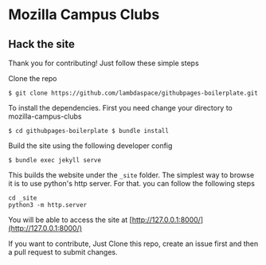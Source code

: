 # Mozilla Campus Clubs

## Hack the site

Thank you for contributing! Just follow these simple steps

Clone the repo

``$ git clone https://github.com/lambdaspace/githubpages-boilerplate.git``

To install the dependencies. First you need change your directory to mozilla-campus-clubs

``$ cd githubpages-boilerplate
  $ bundle install``

Build the site using the following developer config

``$ bundle exec jekyll serve``

This builds the website under the `_site` folder. The simplest way to browse it is to use python's http server. For that. you can follow the following steps

```
cd _site
python3 -m http.server
```

You will be able to access the site at [http://127.0.0.1:8000/](http://127.0.0.1:8000/)

If you want to contribute, Just Clone this repo, create an issue first and then a pull request to submit changes.
